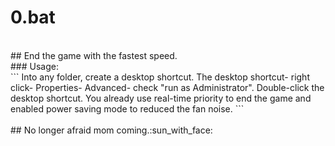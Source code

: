 # 0.bat
</br>
## End the game with the fastest speed.
</br>
### Usage:
</br>
```
Into any folder, create a desktop shortcut.
The desktop shortcut- right click- Properties- Advanced- check "run as Administrator".
Double-click the desktop shortcut.
You already use real-time priority to end the game and enabled power saving mode to reduced the fan noise.
```
</br>
</br>
## No longer afraid mom coming.:sun_with_face:
